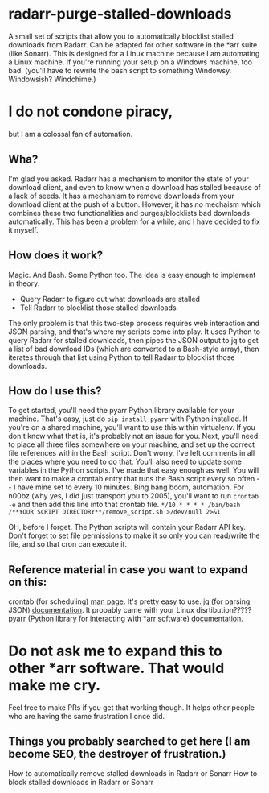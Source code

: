# radarr-purge-stalled-downloads
A small set of scripts that allow you to automatically blocklist stalled downloads from Radarr. Can be adapted for other software in the *arr suite (like Sonarr).
This is designed for a Linux machine because I am automating a Linux machine. If you're running your setup on a Windows machine, too bad. (you'll have to rewrite the bash script to something Windowsy. Windowsish? Windchime.)

# I do not condone piracy,
but I am a colossal fan of automation.

## Wha?
I'm glad you asked. Radarr has a mechanism to monitor the state of your download client, and even to know when a download has stalled because of a lack of seeds. It has a mechanism to remove downloads from your download client at the push of a button. However, it has *no* mechaism which combines these two functionalities and purges/blocklists bad downloads automatically. This has been a problem for a while, and I have decided to fix it myself.

## How does it work?
Magic. And Bash. Some Python too. The idea is easy enough to implement in theory:
- Query Radarr to figure out what downloads are stalled
- Tell Radarr to blocklist those stalled downloads

The only problem is that this two-step process requires web interaction and JSON parsing, and that's where my scripts come into play. It uses Python to query Radarr for stalled downloads, then pipes the JSON output to jq to get a list of bad download IDs (which are converted to a Bash-style array), then iterates through that list using Python to tell Radarr to blocklist those downloads.

## How do I use this?
To get started, you'll need the pyarr Python library available for your machine.
That's easy, just do `pip install pyarr` with Python installed. If you're on a shared machine, you'll want to use this within virtualenv. If you don't know what that is, it's probably not an issue for you.
Next, you'll need to place all three files somewhere on your machine, and set up the correct file references within the Bash script. Don't worry, I've left comments in all the places where you need to do that. You'll also need to update some variables in the Python scripts. I've made that easy enough as well.
You will then want to make a crontab entry that runs the Bash script every so often -- I have mine set to every 10 minutes. Bing bang boom, automation.
For n00bz (why yes, I did just transport you to 2005), you'll want to run
`crontab -e`
and then add this line into that crontab file.
`*/10 * * * * /bin/bash /**YOUR SCRIPT DIRECTORY**/remove_script.sh >/dev/null 2>&1`

OH, before I forget. The Python scripts will contain your Radarr API key. Don't forget to set file permissions to make it so only you can read/write the file, and so that cron can execute it.

## Reference material in case you want to expand on this:
crontab (for scheduling) [man page](https://www.man7.org/linux/man-pages/man5/crontab.5.html). It's pretty easy to use.
jq (for parsing JSON) [documentation](https://jqlang.github.io/jq/). It probably came with your Linux disrtibution?????
pyarr (Python library for interacting with *arr software) [documentation](https://pypi.org/project/pyarr/).

# Do not ask me to expand this to other *arr software. That would make me cry.
Feel free to make PRs if you get that working though. It helps other people who are having the same frustration I once did.

## Things you probably searched to get here (I am become SEO, the destroyer of frustration.)
How to automatically remove stalled downloads in Radarr or Sonarr
How to block stalled downloads in Radarr or Sonarr
